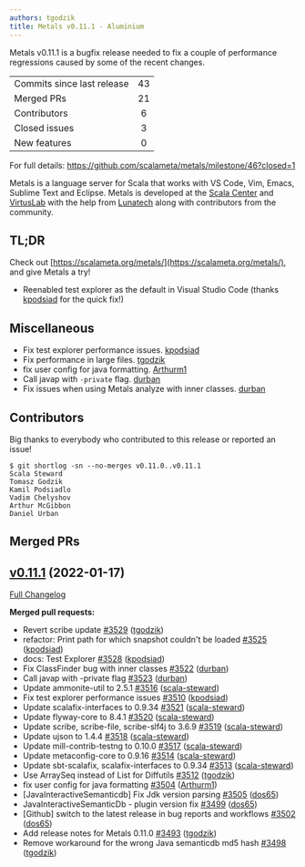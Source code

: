 ```yaml
---
authors: tgodzik
title: Metals v0.11.1 - Aluminium
---
```


Metals v0.11.1 is a bugfix release needed to fix a couple of performance
regressions caused by some of the recent changes.

<table>
<tbody>
  <tr>
    <td>Commits since last release</td>
    <td align="center">43</td>
  </tr>
  <tr>
    <td>Merged PRs</td>
    <td align="center">21</td>
  </tr>
    <tr>
    <td>Contributors</td>
    <td align="center">6</td>
  </tr>
  <tr>
    <td>Closed issues</td>
    <td align="center">3</td>
  </tr>
  <tr>
    <td>New features</td>
    <td align="center">0</td>
  </tr>
</tbody>
</table>

For full details: https://github.com/scalameta/metals/milestone/46?closed=1

Metals is a language server for Scala that works with VS Code, Vim, Emacs,
Sublime Text and Eclipse. Metals is developed at the
[Scala Center](https://scala.epfl.ch/) and [VirtusLab](https://virtuslab.com)
with the help from [Lunatech](https://lunatech.com) along with contributors from
the community.

## TL;DR

Check out [https://scalameta.org/metals/](https://scalameta.org/metals/), and
give Metals a try!

- Reenabled test explorer as the default in Visual Studio Code (thanks
  [kpodsiad](https://github.com/kpodsiad) for the quick fix!)

## Miscellaneous

- Fix test explorer performance issues. [kpodsiad](https://github.com/kpodsiad)
- Fix performance in large files. [tgodzik](https://github.com/tgodzik)
- fix user config for java formatting. [Arthurm1](https://github.com/Arthurm1)
- Call javap with `-private` flag. [durban](https://github.com/durban)
- Fix issues when using Metals analyze with inner classes.
  [durban](https://github.com/durban)

## Contributors

Big thanks to everybody who contributed to this release or reported an issue!

```
$ git shortlog -sn --no-merges v0.11.0..v0.11.1
Scala Steward
Tomasz Godzik
Kamil Podsiadlo
Vadim Chelyshov
Arthur McGibbon
Daniel Urban
```

## Merged PRs

## [v0.11.1](https://github.com/scalameta/metals/tree/v0.11.1) (2022-01-17)

[Full Changelog](https://github.com/scalameta/metals/compare/v0.11.0...v0.11.1)

**Merged pull requests:**

- Revert scribe update [\#3529](https://github.com/scalameta/metals/pull/3529)
  ([tgodzik](https://github.com/tgodzik))
- refactor: Print path for which snapshot couldn't be loaded
  [\#3525](https://github.com/scalameta/metals/pull/3525)
  ([kpodsiad](https://github.com/kpodsiad))
- docs: Test Explorer [\#3528](https://github.com/scalameta/metals/pull/3528)
  ([kpodsiad](https://github.com/kpodsiad))
- Fix ClassFinder bug with inner classes
  [\#3522](https://github.com/scalameta/metals/pull/3522)
  ([durban](https://github.com/durban))
- Call javap with -private flag
  [\#3523](https://github.com/scalameta/metals/pull/3523)
  ([durban](https://github.com/durban))
- Update ammonite-util to 2.5.1
  [\#3516](https://github.com/scalameta/metals/pull/3516)
  ([scala-steward](https://github.com/scala-steward))
- Fix test explorer performance issues
  [\#3510](https://github.com/scalameta/metals/pull/3510)
  ([kpodsiad](https://github.com/kpodsiad))
- Update scalafix-interfaces to 0.9.34
  [\#3521](https://github.com/scalameta/metals/pull/3521)
  ([scala-steward](https://github.com/scala-steward))
- Update flyway-core to 8.4.1
  [\#3520](https://github.com/scalameta/metals/pull/3520)
  ([scala-steward](https://github.com/scala-steward))
- Update scribe, scribe-file, scribe-slf4j to 3.6.9
  [\#3519](https://github.com/scalameta/metals/pull/3519)
  ([scala-steward](https://github.com/scala-steward))
- Update ujson to 1.4.4 [\#3518](https://github.com/scalameta/metals/pull/3518)
  ([scala-steward](https://github.com/scala-steward))
- Update mill-contrib-testng to 0.10.0
  [\#3517](https://github.com/scalameta/metals/pull/3517)
  ([scala-steward](https://github.com/scala-steward))
- Update metaconfig-core to 0.9.16
  [\#3514](https://github.com/scalameta/metals/pull/3514)
  ([scala-steward](https://github.com/scala-steward))
- Update sbt-scalafix, scalafix-interfaces to 0.9.34
  [\#3513](https://github.com/scalameta/metals/pull/3513)
  ([scala-steward](https://github.com/scala-steward))
- Use ArraySeq instead of List for Diffutils
  [\#3512](https://github.com/scalameta/metals/pull/3512)
  ([tgodzik](https://github.com/tgodzik))
- fix user config for java formatting
  [\#3504](https://github.com/scalameta/metals/pull/3504)
  ([Arthurm1](https://github.com/Arthurm1))
- [JavaInteractiveSemanticdb] Fix Jdk version parsing
  [\#3505](https://github.com/scalameta/metals/pull/3505)
  ([dos65](https://github.com/dos65))
- JavaInteractiveSemanticDb - plugin version fix
  [\#3499](https://github.com/scalameta/metals/pull/3499)
  ([dos65](https://github.com/dos65))
- [Github] switch to the latest release in bug reports and workflows
  [\#3502](https://github.com/scalameta/metals/pull/3502)
  ([dos65](https://github.com/dos65))
- Add release notes for Metals 0.11.0
  [\#3493](https://github.com/scalameta/metals/pull/3493)
  ([tgodzik](https://github.com/tgodzik))
- Remove workaround for the wrong Java semanticdb md5 hash
  [\#3498](https://github.com/scalameta/metals/pull/3498)
  ([tgodzik](https://github.com/tgodzik))

